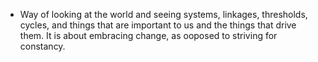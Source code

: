 - Way of looking at the world and seeing systems, linkages, thresholds, cycles, and things that are important to us and the things that drive them. It is about embracing change, as ooposed to striving for constancy.